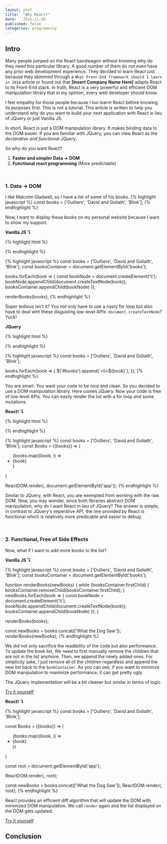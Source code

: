 ```yaml
---
layout: post
title:  "Why React?"
date:   2016-11-30
published: false
categories: programming
---
```


## Intro
Many people jumped on the React bandwagon without knowing why do they need this
particular library. A good number of them do not even have any prior web
development experience. They decided to learn React just because they skimmed
through a `What Front-End framework should I learn in 2016` article or found out
that **[Insert Company Name Here]** adapts React to its Front-End stack. In
truth, React is a very powerful and efficient DOM manipulation library that in
my opinion, every web developer should know.

I feel empathy for those people because I too learnt React before knowing its
purposes first. This is not a tutorial. This article is written to help you
understand why do you want to build your next application with React in lieu of
JQuery or just Vanilla JS.

In short, React is just a DOM manipulation library. It makes binding data to the
DOM easier. If you are familiar with JQuery, you can view React as the
*declarative and functional JQuery*.

So why do you want React?

1. **Faster and simpler Data -> DOM**
2. **Functional react programming** (More predictable)

<br>

### 1. Data -> DOM
I like Malcolm Gladwell, so I have a list of some of his books.
{% highlight javascript %}
const books = ['Outliers', 'David and Goliath', 'Blink'];
{% endhighlight %}

Now, I want to display these books on my personal website because I want to show
my support.

**Vanilla JS ↴**

{% highlight html %}
<ul id="books">
</ul>
{% endhighlight %}

{% highlight javascript %}
const books = ['Outliers', 'David and Goliath', 'Blink'];
const booksContainer = document.getElementById('books');

books.forEach(book => {
  const bookNode = document.createElement('li');
  bookNode.appendChild(document.createTextNode(book));
  booksContainer.appendChild(bookNode)
});

renderBooks(books);
{% endhighlight %}

Super tedious isn't it? You not only have to use a nasty for loop but also have
to deal with these disgusting low-level APIs. `document.createTextNode`? Yuck!

**JQuery**

{% highlight html %}
<ul id="books">
</ul>
{% endhighlight %}

{% highlight javascript %}
const books = ['Outliers', 'David and Goliath', 'Blink'];

books.forEach(book => {
  $('#books').append(`<li>${book}</li>`);
});
{% endhighlight %}

You are smart. You want your code to be nice and clean. So you decided to use a
DOM manipulation library. Here comes JQuery. Now your code is free of low-level
APIs. You can easily render the list with a for loop and some mutations.

**React! ↴**

{% highlight html %}
<div id="app">
</div>
{% endhighlight %}

{% highlight javascript %}
const books = ['Outliers', 'David and Goliath', 'Blink'];
const Books = ({books}) => (
  <ul>
    {books.map((book, i) => <li key={i}>{book}</li>}
  </ul>
)

ReactDOM.render(<Books books={books} />, document.getElementById('app'));
{% endhighlight %}

Similar to JQuery, with React, you are exempted from working with the raw DOM.
Now, you may wonder, since both libraries abstract DOM manipulation, why do I
want React in lieu of JQuery? The answer is simple,  in contrast to JQuery's
imperative API, the one provided by React is functional which is relatively more
predicable and easier to debug.

<br>

### 2. Functional, Free of Side Effects

Now, what if I want to add more books to the list?

**Vanilla JS ↴**

{% highlight javascript %}
const books = ['Outliers', 'David and Goliath', 'Blink'];
const booksContainer = document.getElementById('books');

function renderBooks(newBooks) {
  while (booksContainer.firstChild) {
    booksContainer.removeChild(booksContainer.firstChild);
  }
  newBooks.forEach(book => {
    const bookNode = document.createElement('li');
    bookNode.appendChild(document.createTextNode(book));
    booksContainer.appendChild(bookNode)
  });
}

renderBooks(books);

const newBooks = books.concat(['What the Dog Saw']);
renderBooks(newBooks);
{% endhighlight %}

We did not only sacrifice the readibility of the code but also performance. To
update the book list, We need to first manually remove the children that are not
in the list anymore.  Then, we append the newly added ones. For simplicity sake,
I just remove all of the children regardless and append the new list back to the
`bookContainer`. As you can see, if you want to minimize DOM manipulation to
maximize performance, it can get pretty ugly.

The JQuery implementation will be a bit cleaner but similar in terms of logic.

[Try it yourself](http://codepen.io/lpan/pen/oLRKxY)

**React! ↴**

{% highlight javascript %}
const books = ['Outliers', 'David and Goliath', 'Blink'];

const Books = ({books}) => (
  <ul>
    {books.map((book, i) => <li key={i}>{book}</li>)}
  </ul>
)

const root = document.getElementById('app');

ReactDOM.render(<Books books={books} />, root);

const newBooks = books.concat(['What the Dog Saw']);
ReactDOM.render(<Books books={newBooks} />, root);
{% endhighlight %}

React provides an efficient diff algorithm that will update the DOM with
minimized DOM manipulation. We call `render` again and the list displayed on the
DOM gets updated.

[Try it yourself](http://codepen.io/lpan/pen/jAogGR)

## Conclusion

